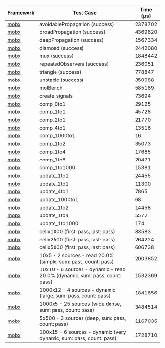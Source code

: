 | Framework | Test Case | Time (μs) |
| --- | --- | --- |
| [mobx](https://github.com/mobxjs/mobx.dart) | avoidablePropagation (success) | 2378702 |
| [mobx](https://github.com/mobxjs/mobx.dart) | broadPropagation (success) | 4369820 |
| [mobx](https://github.com/mobxjs/mobx.dart) | deepPropagation (success) | 1567334 |
| [mobx](https://github.com/mobxjs/mobx.dart) | diamond (success) | 2442080 |
| [mobx](https://github.com/mobxjs/mobx.dart) | mux (success) | 1848442 |
| [mobx](https://github.com/mobxjs/mobx.dart) | repeatedObservers (success) | 236051 |
| [mobx](https://github.com/mobxjs/mobx.dart) | triangle (success) | 778847 |
| [mobx](https://github.com/mobxjs/mobx.dart) | unstable (success) | 350988 |
| [mobx](https://github.com/mobxjs/mobx.dart) | molBench | 585189 |
| [mobx](https://github.com/mobxjs/mobx.dart) | create_signals | 73694 |
| [mobx](https://github.com/mobxjs/mobx.dart) | comp_0to1 | 29125 |
| [mobx](https://github.com/mobxjs/mobx.dart) | comp_1to1 | 45728 |
| [mobx](https://github.com/mobxjs/mobx.dart) | comp_2to1 | 21770 |
| [mobx](https://github.com/mobxjs/mobx.dart) | comp_4to1 | 13516 |
| [mobx](https://github.com/mobxjs/mobx.dart) | comp_1000to1 | 16 |
| [mobx](https://github.com/mobxjs/mobx.dart) | comp_1to2 | 35073 |
| [mobx](https://github.com/mobxjs/mobx.dart) | comp_1to4 | 17685 |
| [mobx](https://github.com/mobxjs/mobx.dart) | comp_1to8 | 20471 |
| [mobx](https://github.com/mobxjs/mobx.dart) | comp_1to1000 | 15381 |
| [mobx](https://github.com/mobxjs/mobx.dart) | update_1to1 | 24455 |
| [mobx](https://github.com/mobxjs/mobx.dart) | update_2to1 | 11300 |
| [mobx](https://github.com/mobxjs/mobx.dart) | update_4to1 | 7865 |
| [mobx](https://github.com/mobxjs/mobx.dart) | update_1000to1 | 68 |
| [mobx](https://github.com/mobxjs/mobx.dart) | update_1to2 | 14458 |
| [mobx](https://github.com/mobxjs/mobx.dart) | update_1to4 | 5572 |
| [mobx](https://github.com/mobxjs/mobx.dart) | update_1to1000 | 174 |
| [mobx](https://github.com/mobxjs/mobx.dart) | cellx1000 (first: pass, last: pass) | 83583 |
| [mobx](https://github.com/mobxjs/mobx.dart) | cellx2500 (first: pass, last: pass) | 264224 |
| [mobx](https://github.com/mobxjs/mobx.dart) | cellx5000 (first: pass, last: pass) | 606738 |
| [mobx](https://github.com/mobxjs/mobx.dart) | 10x5 - 2 sources - read 20.0% (simple, sum: pass, count: pass) | 2003852 |
| [mobx](https://github.com/mobxjs/mobx.dart) | 10x10 - 6 sources - dynamic - read 20.0% (dynamic, sum: pass, count: pass) | 1532369 |
| [mobx](https://github.com/mobxjs/mobx.dart) | 1000x12 - 4 sources - dynamic (large, sum: pass, count: pass) | 1841656 |
| [mobx](https://github.com/mobxjs/mobx.dart) | 1000x5 - 25 sources (wide dense, sum: pass, count: pass) | 3484514 |
| [mobx](https://github.com/mobxjs/mobx.dart) | 5x500 - 3 sources (deep, sum: pass, count: pass) | 1167035 |
| [mobx](https://github.com/mobxjs/mobx.dart) | 100x15 - 6 sources - dynamic (very dynamic, sum: pass, count: pass) | 1728710 |
